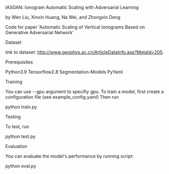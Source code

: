 IASGAN: Ionogram Automatic Scaling with Adversarial Learning

by Wen Liu, Xinxin Huang, Na Wei, and Zhongxin Deng

Code for paper 'Automatic Scaling of Vertical Ionograms Based on Generative Adversarial Network'

Dataset

link to dataset: http://www.geophys.ac.cn/ArticleDataInfo.asp?MetaId=205.

Prerequisites

Python3.9
Tensorflow2.8
Segmentation-Models
PyYaml

Training

You can use --gpu argument to specifiy gpu. To train a model, first create a configuration file (see example_config.yaml) Then run

python train.py

Testing

To test, run

python test.py

Evaluation

You can evaluate the model's performance by running script:

python eval.py
